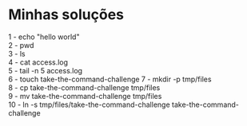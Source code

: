 # Minhas soluções

1 - echo "hello world"  
2 - pwd  
3 - ls  
4 - cat access.log  
5 - tail -n 5 access.log  
6 - touch take-the-command-challenge
7 - mkdir -p  tmp/files  
8 - cp take-the-command-challenge tmp/files  
9 - mv take-the-command-challenge tmp/files  
10 - ln -s tmp/files/take-the-command-challenge take-the-command-challenge
